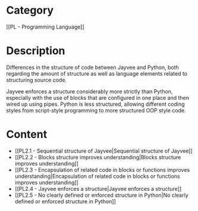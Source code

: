 # Category

[[PL - Programming Language]]
# Description

Differences in the structure of code between Jayvee and Python, both regarding the amount of structure as well as language elements related to structuring source code.

Jayvee enforces a structure considerably more strictly than Python, especially with the use of blocks that are configured in one place and then wired up using pipes. Python is less structured, allowing different coding styles from script-style programming to more structured OOP style code.
# Content

- [[PL2.1 - Sequential structure of Jayvee|Sequential structure of Jayvee]]
- [[PL2.2 - Blocks structure improves understanding|Blocks structure improves understanding]]
- [[PL2.3 - Encapsulation of related code in blocks or functions improves understanding|Encapsulation of related code in blocks or functions improves understanding]]
- [[PL2.4 - Jayvee enforces a structure|Jayvee enforces a structure]]
- [[PL2.5 - No clearly defined or enforced structure in Python|No clearly defined or enforced structure in Python]]